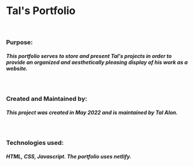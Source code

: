 # Tal's Portfolio

<br>

### Purpose:

##### This portfolio serves to store and present Tal's projects in order to provide an organized and aesthetically pleasing display of his work as a website.

<br>

### Created and Maintained by:

##### This project was created in May 2022 and is maintained by Tal Alon.

<br>

### Technologies used:

##### HTML, CSS, Javascript. The portfolio uses netlify.
